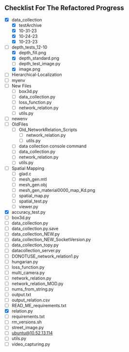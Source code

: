 ## Checklist For The Refactored Progress
- [x] data_collection
	- [x] testArchive
	- [x] 10-31-23
	- [x] 10-24-23
	- [x] 10-23-23
- [ ] depth_tests_12-10
	- [x] depth_fill.png
	- [x] depth_standard.png
	- [ ] depth_test_image.py
	- [x] image.png
- [ ] Hierarchical-Localization
- [ ] myenv
- [ ] New Files
	- [ ] box3d.py
	- [ ] data_collection.py
	- [ ] loss_function.py
	- [ ] network_relation.py
	- [ ] utils.py
- [ ] newenv
- [ ] OldFiles
	- [ ] Old_NetworkRelation_Scripts
		- [ ] network_relation.py
		- [ ] utils.py
	- [ ] data collection console command
	- [ ] data_collection.py
	- [ ] network_relation.py
	- [ ] utils.py
- [ ] Spatial Mapping
	- [ ] glad.c
	- [ ] mesh_gen.mtl
	- [ ] mesh_gen.obj
	- [ ] mesh_gen_material0000_map_Kd.png
	- [ ] spatial_map.py
	- [ ] spatial_test.py
	- [ ] viewer.py
- [x] accuracy_test.py
- [ ] box3d.py
- [ ] data_collection.py
- [ ] data_collection.py.save
- [ ] data_collection_NEW.py
- [ ] data_collection_NEW_SocketVersion.py
- [ ] data_collection_topy.py
- [ ] datacollection_server.py
- [ ] DONOTUSE_network_relation1.py
- [ ] hungarian.py
- [ ] loss_function.py
- [ ] multi_camera.py
- [ ] network_relation.py
- [ ] network_relation_MOD.py
- [ ] nums_from_string.py
- [ ] output.txt
- [ ] output_relation.csv
- [ ] READ_ME_requirements.txt
- [x] relation.py
- [ ] requirements.txt
- [ ] rm_versions.sh
- [ ] street_image.py
- [ ] ubuntu@10.52.13.114
- [ ] utils.py
- [ ] video_capturing.py
